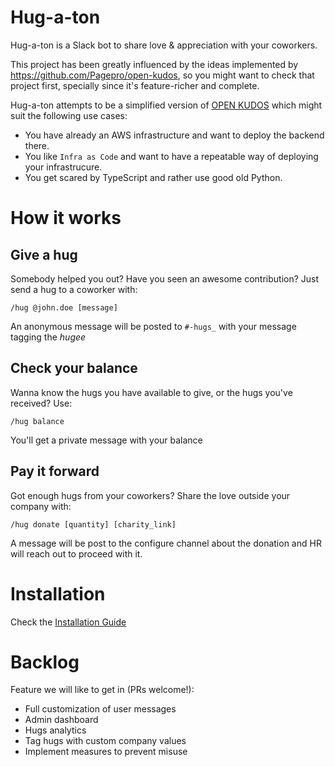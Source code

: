 # Hug-a-ton

Hug-a-ton is a Slack bot to share love & appreciation with your coworkers.

This project has been greatly influenced by the ideas implemented by https://github.com/Pagepro/open-kudos,
so you might want to check that project first, specially since it's feature-richer and complete.

Hug-a-ton attempts to be a simplified version of [OPEN KUDOS](https://pagepro.co/open-kudos.html) which
might suit the following use cases:

* You have already an AWS infrastructure and want to deploy the backend there.
* You like `Infra as Code` and want to have a repeatable way of deploying your infrastrucure.
* You get scared by TypeScript and rather use good old Python.


# How it works

## Give a hug

Somebody helped you out? Have you seen an awesome contribution? Just send a hug to a coworker with:

    /hug @john.doe [message]

An anonymous message will be posted to `#-hugs_` with your message tagging the _hugee_

## Check your balance

Wanna know the hugs you have available to give, or the hugs you've received? Use:

    /hug balance

You'll get a private message with your balance

## Pay it forward

Got enough hugs from your coworkers? Share the love outside your company with:

    /hug donate [quantity] [charity_link]

A message will be post to the configure channel about the donation and HR will reach out to proceed with it.

# Installation

Check the [Installation Guide](INSTALLATION.md)

# Backlog

Feature we will like to get in (PRs welcome!):

* Full customization of user messages
* Admin dashboard
* Hugs analytics
* Tag hugs with custom company values
* Implement measures to prevent misuse
